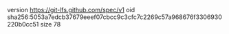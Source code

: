 version https://git-lfs.github.com/spec/v1
oid sha256:5053a7edcb37679eeef07cbcc9c3cfc7c2269c57a968676f3306930220b0cc51
size 78
